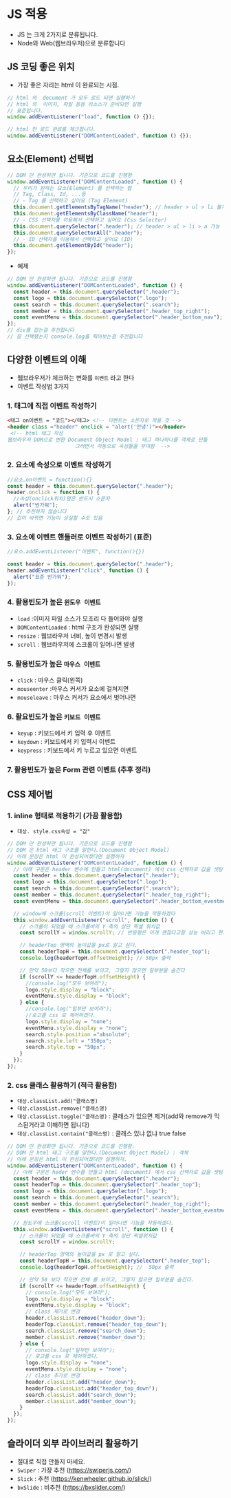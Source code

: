 # JS 적용

- JS 는 크게 2가지로 분류됩니다.
- Node와 Web(웹브라우저)으로 분류합니다

## JS 코딩 좋은 위치

- 가장 좋은 자리는 html 이 완료되는 시점.

```js
// html 의  document 가 모두 로드 되면 실행하기
// html 의  이미지, 파일 등등 리소스가 준비되면 실행
// 표준입니다.
window.addEventListener("load", function () {});

// html 만 로드 완료를 체크합니다.
window.addEventListener("DOMContentLoaded", function () {});
```

## 요소(Element) 선택법

```js
// DOM 만 완성하면 됩니다. 기준으로 코드를 진행함
window.addEventListener("DOMContentLoaded", function () {
  // 우리가 원하는 요소(Element) 를 선택하는 법
  // Tag, Class, Id, ...등
  // - Tag 를 선택하고 싶어요 (Tag Element)
  this.document.getElementsByTagName("header"); // header > ul > li 불가능
  this.document.getElementsByClassName("header");
  // - CSS 선택자를 이용해서 선택하고 싶어요 (Css Selector)
  this.document.querySelector(".header"); // header > ul > li > a 가능
  this.document.querySelectorAll(".header");
  // - ID 선택자를 이용해서 선택하고 싶어요 (ID)
  this.document.getElementById("header");
});
```

- 예제

```js
// DOM 만 완성하면 됩니다. 기준으로 코드를 진행함
window.addEventListener("DOMContentLoaded", function () {
  const header = this.document.querySelector(".header");
  const logo = this.document.querySelector(".logo");
  const search = this.document.querySelector(".search");
  const member = this.document.querySelector(".header_top_right");
  const eventMenu = this.document.querySelector(".header_bottom_nav");
});
// div를 잡는걸 추천합니다
// 잘 선택됐는지 console.log를 찍어보는걸 추천합니다
```

## 다양한 이벤트의 이해

- 웹브라우저가 체크하는 변화를 `이벤트` 라고 한다
- 이벤트 작성법 3가지

### 1. 태그에 직접 이벤트 작성하기

```html
<태그 on이벤트 = "코드"></태그> <!-- 이벤트는 소문자로 적을 것 -->
<header class ="header" onclick = "alert('안녕')"></header>
 <!-- html 태그 작성
웹브라우저 DOM으로 변환 Document Object Model : 태그 하나하나를 객체로 만듦
                      그러면서 자동으로 속성들을 부여함  -->
```

### 2. 요소에 속성으로 이벤트 작성하기

```js
//요소.on이벤트 = function(){}
const header = this.document.querySelector(".header");
header.onclick = function () {
  //속성(onclick위치)명은 반드시 소문자
  alert("반가워");
}; // 추천하지 않습니다
// 값이 바뀌면 기능이 상실할 수도 있음
```

### 3. 요소에 이벤트 핸들러로 이벤트 작성하기 (표준)

```js
//요소.addEventListener("이벤트", function(){})

const header = this.document.querySelector(".header");
header.addEventListener("click", function () {
  alert("표준 반가워");
});
```

### 4. 활용빈도가 높은 `윈도우 이벤트`

- `load` :이미지 파일 소스가 모조리 다 들어와야 실행
- `DOMContentLoaded` : html 구조가 완성되면 실행
- `resize` : 웹브라우저 너비, 높이 변경시 발생
- `scroll` : 웹브라우저에 스크롤이 일어나면 발생

### 5. 활용빈도가 높은 `마우스 이벤트`

- `click` : 마우스 클릭(왼쪽)
- `mouseenter` :마우스 커서가 요소에 걸쳐지면
- `mouseleave` : 마우스 커서가 요소에서 벗어나면

### 6. 활요빈도가 높은 `키보드 이벤트`

- `keyup` : 키보드에서 키 입력 후 이벤트
- `keydown` : 키보드에서 키 입력시 이벤트
- `keypress` : 키보드에서 키 누르고 있으면 이벤트

### 7. 활용빈도가 높은 Form 관련 이벤트 (추후 정리)

## CSS 제어법

### 1. inline 형태로 적용하기 (가끔 활용함)

- `대상. style.css속성 = "값"`

```js
// DOM 만 완성하면 됩니다. 기준으로 코드를 진행함
// DOM 은 html 태그 구조를 말한다.(Document Object Model)
// 아래 문장은 html 이 완성되어졌다면 실행하자
window.addEventListener("DOMContentLoaded", function () {
  // 아래 구문은 header 변수에 만들고 html(document) 에서 css 선택자로 값을 셋팅
  const header = this.document.querySelector(".header");
  const logo = this.document.querySelector(".logo");
  const search = this.document.querySelector(".search");
  const member = this.document.querySelector(".header_top_right");
  const eventMenu = this.document.querySelector(".header_bottom_eventmenu");

  // window에 스크롤(scroll 이벤트)이 일어나면 기능을 작동하겠다
  this.window.addEventListener("scroll", function () {
    // 스크롤이 되었을 때 스크롤바의 Y 축의 상단 픽셀 위치값
    const scrollY = window.scrollY; // 반응형은 이게 괜찮다고함 성능 버리고 편의성을 선택한다.

    // headerTop 영역의 높이값을 px로 알고 싶다.
    const headerTopH = this.document.querySelector(".header_top");
    console.log(headerTopH.offsetHeight); // 50px 출력

    // 만약 50보다 작으면 전체를 보이고, 그렇지 않으면 일부분을 숨긴다
    if (scrollY <= headerTopH.offsetHeight) {
      //console.log("모두 보여라");
      logo.style.display = "block";
      eventMenu.style.display = "block";
    } else {
      //console.log("일부만 보여라");
      //로고를 css 로 제어하겠다.
      logo.style.display = "none";
      eventMenu.style.display = "none";
      search.style.position ="absolute";
      search.style.left = "350px";
      search.style.top = "50px";
    }
  });
});
```

### 2. css 클래스 활용하기 (적극 활용함)

- `대상.classList.add("클래스명)`
- `대상.classList.remove("클래스명)`
- `대상.classList.toggle("클래스명)` : 클래스가 있으면 제거(add와 remove가 믹스된거라고 이해하면 됩니다)
- `대상.classList.contain("클래스명)` : 클래스 있냐 없냐 true false

```js
// DOM 만 완성화면 됩니다. 기준으로 코드를 진행함.
// DOM 은 html 태그 구조를 말한다.(Document Object Model) : 객체
// 아래 문장은 html 이 완성되어졌다면 실행하자.
window.addEventListener("DOMContentLoaded", function () {
  // 아래 구문은 heder 변수를 만들고 html (document) 에서 css 선택자로 값을 셋팅
  const header = this.document.querySelector(".header");
  const headerTop = this.document.querySelector(".header_top");
  const logo = this.document.querySelector(".logo");
  const search = this.document.querySelector(".search");
  const member = this.document.querySelector(".header_top_right");
  const eventMenu = this.document.querySelector(".header_bottom_eventmenu");

  // 윈도우에 스크롤(scroll 이벤트)이 일어나면 기능을 작동하겠다.
  this.window.addEventListener("scroll", function () {
    // 스크롤이 되었을 때 스크롤바의 Y 축의 상단 픽셀위치값
    const scrollY = window.scrollY;

    // headerTop 영역의 높이값을 px 로 알고 싶다.
    const headerTopH = this.document.querySelector(".header_top");
    console.log(headerTopH.offsetHeight); //  50px 출력

    // 만약 50 보다 작으면 전체 를 보이고, 그렇지 않으면 일부분을 숨긴다.
    if (scrollY <= headerTopH.offsetHeight) {
      // console.log("모두 보여라");
      logo.style.display = "block";
      eventMenu.style.display = "block";
      // class 제거로 변경
      header.classList.remove("header_down");
      headerTop.classList.remove("header_top_down");
      search.classList.remove("search_down");
      member.classList.remove("member_down");
    } else {
      // console.log("일부만 보여라");
      // 로고를 css 로 제어하겠다.
      logo.style.display = "none";
      eventMenu.style.display = "none";
      // class 추가로 변경
      header.classList.add("header_down");
      headerTop.classList.add("header_top_down");
      search.classList.add("search_down");
      member.classList.add("member_down");
    }
  });
});
```

## 슬라이더 외부 라이브러리 활용하기

- 절대로 직접 만들지 마세요.
- `Swiper` : 가장 추천 (https://swiperjs.com/)
- `Slick` : 추천 (https://kenwheeler.github.io/slick/)
- `bxSlide` : 비추천 (https://bxslider.com/)
